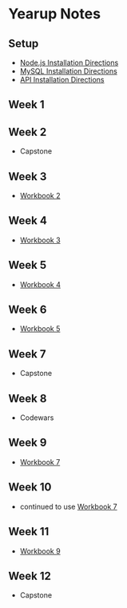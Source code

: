 # Yearup Notes

## Setup

- [Node.js Installation Directions](./Setup/Node-Install.md)
- [MySQL Installation Directions](./Setup/MySQL-Install.md)
- [API Installation Directions](./Setup/API-Install.md)

## Week 1

## Week 2

- Capstone

## Week 3

- [Workbook 2](https://github.com/craigmckeachie/workbook2)

## Week 4

- [Workbook 3](https://github.com/craigmckeachie/workbook3)

## Week 5

- [Workbook 4](https://github.com/craigmckeachie/workbook4)

## Week 6

- [Workbook 5](https://github.com/craigmckeachie/workbook5)

## Week 7

- Capstone

## Week 8

- Codewars

## Week 9

- [Workbook 7](https://github.com/craigmckeachie/workbook7)

## Week 10

- continued to use [Workbook 7](https://github.com/craigmckeachie/workbook7)

## Week 11

- [Workbook 9](https://github.com/craigmckeachie/workbook9)

## Week 12

- Capstone
